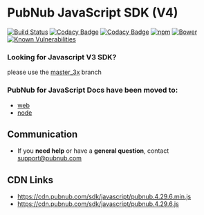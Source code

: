 # PubNub JavaScript SDK (V4)

[![Build Status](https://travis-ci.org/pubnub/javascript.svg?branch=master)](https://travis-ci.org/pubnub/javascript)
[![Codacy Badge](https://api.codacy.com/project/badge/Grade/2859917905c549b8bfa27630ff276fce)](https://www.codacy.com/app/PubNub/javascript?utm_source=github.com&amp;utm_medium=referral&amp;utm_content=pubnub/javascript&amp;utm_campaign=Badge_Grade)
[![Codacy Badge](https://api.codacy.com/project/badge/Coverage/2859917905c549b8bfa27630ff276fce)](https://www.codacy.com/app/PubNub/javascript?utm_source=github.com&utm_medium=referral&utm_content=pubnub/javascript&utm_campaign=Badge_Coverage)
[![npm](https://img.shields.io/npm/v/pubnub.svg)]()
[![Bower](https://img.shields.io/bower/v/pubnub.svg)]()
[![Known Vulnerabilities](https://snyk.io/test/npm/pubnub/badge.svg)](https://snyk.io/test/npm/pubnub)

### Looking for Javascript V3 SDK?
please use the [master_3x](https://github.com/pubnub/javascript/tree/master_3x) branch

### PubNub for JavaScript Docs have been moved to:
  * [web](https://www.pubnub.com/docs/javascript/pubnub-javascript-sdk-v4)
  * [node](https://www.pubnub.com/docs/nodejs/pubnub-javascript-sdk-v4)

## Communication

- If you **need help** or have a **general question**, contact <support@pubnub.com>

## CDN Links



* https://cdn.pubnub.com/sdk/javascript/pubnub.4.29.6.min.js
* https://cdn.pubnub.com/sdk/javascript/pubnub.4.29.6.js
